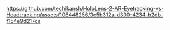 

https://github.com/techikansh/HoloLens-2-AR-Eyetracking-vs-Headtracking/assets/106448256/3c5b312a-d300-4234-b2db-f154e9d217ca

